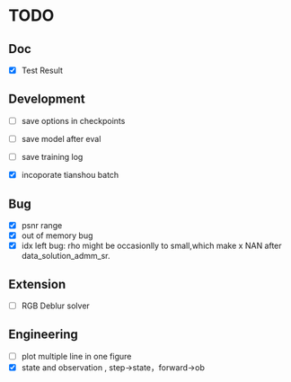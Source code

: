 # TODO

## Doc

- [x] Test Result

## Development

- [ ] save options in checkpoints
- [ ] save model after eval
- [ ] save training log
- [x] incoporate tianshou batch


## Bug

- [x] psnr range
- [x] out of memory bug 
- [x] idx left bug: rho might be occasionlly to small,which make x NAN after data_solution_admm_sr.

## Extension

- [ ] RGB Deblur solver

## Engineering

- [ ] plot multiple line in one figure
- [x] state and observation , step->state，forward->ob